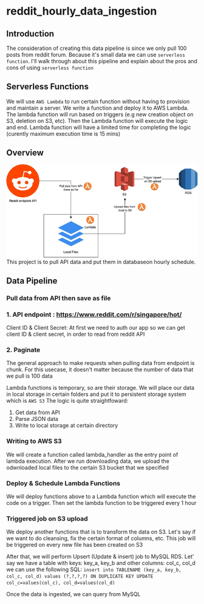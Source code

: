 # reddit_hourly_data_ingestion

## Introduction
The consideration of creating this data pipeline is since we only pull 100 posts from reddit forum. 
Because it's small data we can use ```serverless function```. I'll walk through about this pipeline and explain about the pros and cons of using ```serverless function```

## Serverless Functions
We will use ```AWS Lambda``` to run certain function without having to provision and maintain a server.  We write a function and deploy it to AWS Lambda.
The lambda function will run based on triggers (e.g new creation object on S3, deletion on S3, etc). Then the Lambda function will execute the logic and end.
Lambda function will have a limited time for completing the logic (curently maximum execution time is 15 mins)
## Overview
![alt text](https://github.com/muhabibi/reddit_hourly_data_ingestion/blob/main/pipeline.jpg?raw=true)
This project is to pull API data and put them in databaseon hourly schedule.

## Data Pipeline
### Pull data from API then save as file

### 1. API endpoint : https://www.reddit.com/r/singapore/hot/
Client ID & Client Secret: At first we need to auth our app so we can get client ID & client secret, in order to read from reddit API

### 2. Paginate
The general approach to make requests when pulling data from endpoint is chunk. For this usecase, it doesn't matter because the number of data that we pull is 100 data

Lambda functions is temporary, so are their storage. We will place our data in local storage in certain folders and put it to persistent storage system which is ```AWS S3```
The logic is quite straightfoward:
1. Get data from API
2. Parse JSON data
3. Write to local storage at certain directory

### Writing to AWS S3
We will create a function called lambda_handler as the entry point of lambda execution. After we run downloading data, we upload the odwnloaded local files to the certain S3 bucket that we specified

### Deploy & Schedule Lambda Functions
We will deploy functions above to a Lambda function which will execute the code on a trigger. Then set the lambda function to be triggered every 1 hour

### Triggered job on S3 upload
We deploy another functions that is to transform the data on S3. Let's say if we want to do cleansing, fix the certain format of columns, etc. This job will be triggered on every new file has been created on S3

After that, we will perform Upsert (Update & insert) job to MySQL RDS. Let' say we have a table with keys: key_a, key_b and other columns: col_c, col_d we can use the following SQL:
```insert into TABLENAME (key_a, key_b, col_c, col_d) values (?,?,?,?) ON DUPLICATE KEY UPDATE col_c=values(col_c), col_d=values(col_d)```

Once the data is ingested, we can query from MySQL
